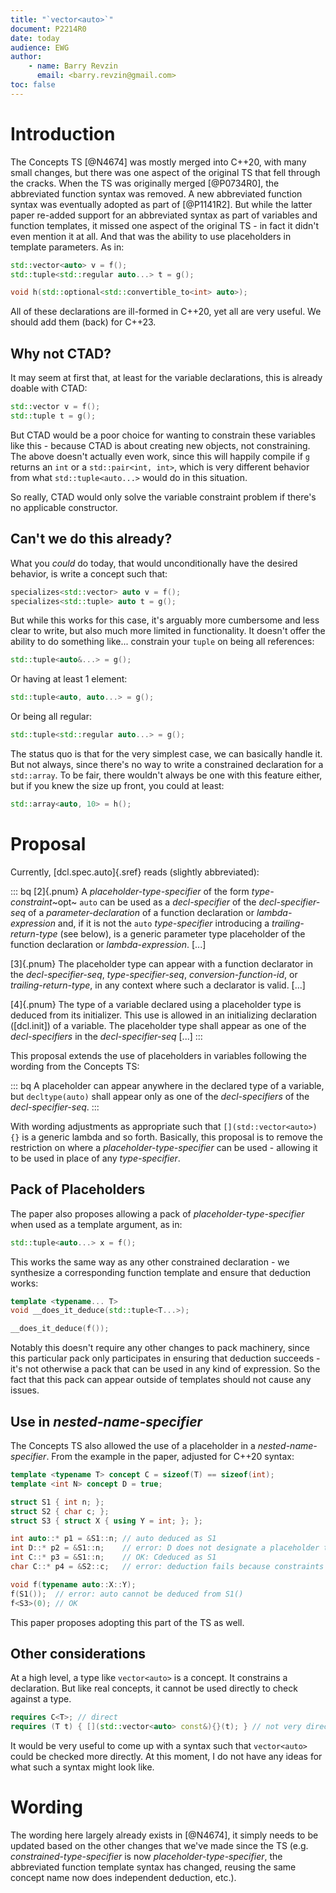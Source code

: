 ```yaml
---
title: "`vector<auto>`"
document: P2214R0
date: today
audience: EWG
author:
    - name: Barry Revzin
      email: <barry.revzin@gmail.com>
toc: false
---
```


# Introduction

The Concepts TS [@N4674] was mostly merged into C++20, with many small changes,
but there was one aspect of the original TS that fell through the cracks. When
the TS was originally merged [@P0734R0], the abbreviated function syntax was
removed. A new abbreviated function syntax was eventually adopted as part of
[@P1141R2]. But while the latter paper re-added support for an abbreviated
syntax as part of variables and function templates, it missed one aspect of
the original TS - in fact it didn't even mention it at all. And that was the 
ability to use placeholders in template parameters. As in:

```cpp
std::vector<auto> v = f();
std::tuple<std::regular auto...> t = g();

void h(std::optional<std::convertible_to<int> auto>);
```

All of these declarations are ill-formed in C++20, yet all are very useful. We
should add them (back) for C++23. 

## Why not CTAD?

It may seem at first that, at least for the variable declarations, this is
already doable with CTAD:

```cpp
std::vector v = f();
std::tuple t = g();
```

But CTAD would be a poor choice for wanting to constrain these variables like
this - because CTAD is about creating new objects, not constraining. The
above doesn't actually even work, since this will happily compile if `g` returns
an `int` or a `std::pair<int, int>`, which is very different behavior from what
`std::tuple<auto...>` would do in this situation.

So really, CTAD would only solve the variable constraint problem if there's no
applicable constructor. 

## Can't we do this already?

What you _could_ do today, that would unconditionally have the desired behavior,
is write a concept such that:

```cpp
specializes<std::vector> auto v = f();
specializes<std::tuple> auto t = g();
```

But while this works for this case, it's arguably more cumbersome and less clear
to write, but also much more limited in functionality. It doesn't offer the
ability to do something like... constrain your `tuple` on being all references:

```cpp
std::tuple<auto&...> = g();
```

Or having at least 1 element:

```cpp
std::tuple<auto, auto...> = g();
```

Or being all regular:

```cpp
std::tuple<std::regular auto...> = g();
```

The status quo is that for the very simplest case, we can basically handle it.
But not always, since there's no way to write a constrained declaration for a
`std::array`. To be fair, there wouldn't always be one with this feature either,
but if you knew the size up front, you could at least:

```cpp
std::array<auto, 10> = h();
```

# Proposal

Currently, [dcl.spec.auto]{.sref} reads (slightly abbreviated):

::: bq
[2]{.pnum} A _placeholder-type-specifier_ of the form _type-constraint_~opt~ `auto` can be used as a _decl-specifier_ of the _decl-specifier-seq_ of a _parameter-declaration_ of a function declaration or _lambda-expression_ and, if it is not the `auto` _type-specifier_ introducing a _trailing-return-type_ (see below), is a generic parameter type placeholder of the function declaration or _lambda-expression_. [...]

[3]{.pnum} The placeholder type can appear with a function declarator in the _decl-specifier-seq_, _type-specifier-seq_, _conversion-function-id_, or _trailing-return-type_, in any context where such a declarator is valid. [...]

[4]{.pnum} The type of a variable declared using a placeholder type is deduced from its initializer.
This use is allowed in an initializing declaration ([dcl.init]) of a variable.
The placeholder type shall appear as one of the _decl-specifiers_ in the _decl-specifier-seq_ [...] 
:::

This proposal extends the use of placeholders in variables following the wording
from the Concepts TS:

::: bq
A placeholder can appear anywhere in the declared type of a variable, but
`decltype(auto)` shall appear only as one of the _decl-specifiers_ of the
_decl-specifier-seq_.
:::

With wording adjustments as appropriate such that `[](std::vector<auto>){}` is
a generic lambda and so forth. Basically, this proposal is to remove the
restriction on where a _placeholder-type-specifier_ can be used - allowing it
to be used in place of any _type-specifier_.

## Pack of Placeholders

The paper also proposes allowing a pack of _placeholder-type-specifier_
when used as a template argument, as in:

```cpp
std::tuple<auto...> x = f();
```

This works the same way as any other constrained declaration - we synthesize
a corresponding function template and ensure that deduction works:

```cpp
template <typename... T>
void __does_it_deduce(std::tuple<T...>);

__does_it_deduce(f());
```

Notably this doesn't require any other changes to pack machinery, since this
particular pack only participates in ensuring that deduction succeeds - it's
not otherwise a pack that can be used in any kind of expression. So the fact that
this pack can appear outside of templates should not cause any issues.

## Use in _nested-name-specifier_

The Concepts TS also allowed the use of a placeholder in a _nested-name-specifier_.
From the example in the paper, adjusted for C++20 syntax:

```cpp
template <typename T> concept C = sizeof(T) == sizeof(int);
template <int N> concept D = true;    

struct S1 { int n; };
struct S2 { char c; };
struct S3 { struct X { using Y = int; }; };

int auto::* p1 = &S1::n; // auto deduced as S1
int D::* p2 = &S1::n;    // error: D does not designate a placeholder type
int C::* p3 = &S1::n;    // OK: Cdeduced as S1
char C::* p4 = &S2::c;   // error: deduction fails because constraints are not satisfied

void f(typename auto::X::Y);
f(S1());  // error: auto cannot be deduced from S1()
f<S3>(0); // OK
```

This paper proposes adopting this part of the TS as well.

## Other considerations

At a high level, a type like `vector<auto>` is a concept. It constrains
a declaration. But like real concepts, it cannot be used directly to check against
a type.

```cpp
requires C<T>; // direct
requires (T t) { [](std::vector<auto> const&){}(t); } // not very direct
```

It would be very useful to come up with a syntax such that `vector<auto>` could
be checked more directly. At this moment, I do not have any ideas for what
such a syntax might look like. 

# Wording

The wording here largely already exists in [@N4674], it simply needs to be
updated based on the other changes that we've made since the TS (e.g.
_constrained-type-specifier_ is now _placeholder-type-specifier_, the
abbreviated function template syntax has changed, reusing the same concept
name now does independent deduction, etc.). 